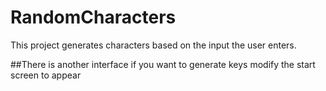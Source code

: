 # RandomCharacters
This project generates characters based on the input the user enters.

##There is another interface if you want to generate keys modify the start screen to appear
